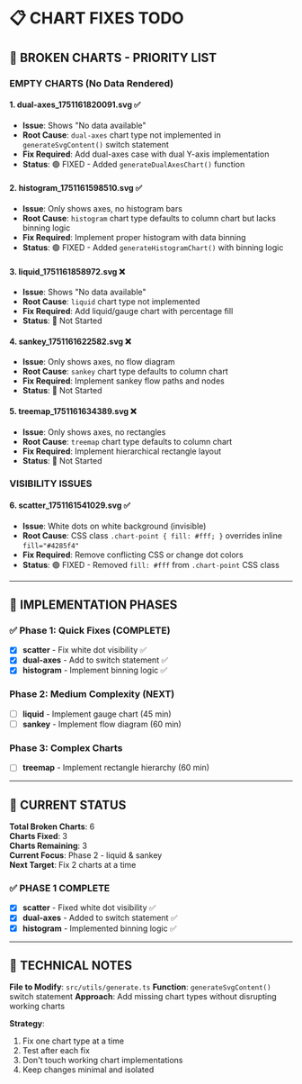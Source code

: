 # 📋 CHART FIXES TODO

## 🚨 BROKEN CHARTS - PRIORITY LIST

### **EMPTY CHARTS (No Data Rendered)**

#### 1. dual-axes_1751161820091.svg ✅

- **Issue**: Shows "No data available"
- **Root Cause**: `dual-axes` chart type not implemented in `generateSvgContent()` switch statement
- **Fix Required**: Add dual-axes case with dual Y-axis implementation
- **Status**: 🟢 FIXED - Added `generateDualAxesChart()` function

#### 2. histogram_1751161598510.svg ✅

- **Issue**: Only shows axes, no histogram bars
- **Root Cause**: `histogram` chart type defaults to column chart but lacks binning logic
- **Fix Required**: Implement proper histogram with data binning
- **Status**: 🟢 FIXED - Added `generateHistogramChart()` with binning logic

#### 3. liquid_1751161858972.svg ❌

- **Issue**: Shows "No data available"
- **Root Cause**: `liquid` chart type not implemented
- **Fix Required**: Add liquid/gauge chart with percentage fill
- **Status**: 🔴 Not Started

#### 4. sankey_1751161622582.svg ❌

- **Issue**: Only shows axes, no flow diagram
- **Root Cause**: `sankey` chart type defaults to column chart
- **Fix Required**: Implement sankey flow paths and nodes
- **Status**: 🔴 Not Started

#### 5. treemap_1751161634389.svg ❌

- **Issue**: Only shows axes, no rectangles
- **Root Cause**: `treemap` chart type defaults to column chart
- **Fix Required**: Implement hierarchical rectangle layout
- **Status**: 🔴 Not Started

### **VISIBILITY ISSUES**

#### 6. scatter_1751161541029.svg ✅

- **Issue**: White dots on white background (invisible)
- **Root Cause**: CSS class `.chart-point { fill: #fff; }` overrides inline `fill="#4285f4"`
- **Fix Required**: Remove conflicting CSS or change dot colors
- **Status**: 🟢 FIXED - Removed `fill: #fff` from `.chart-point` CSS class

---

## 🎯 IMPLEMENTATION PHASES

### **✅ Phase 1: Quick Fixes (COMPLETE)**

- [x] **scatter** - Fix white dot visibility ✅
- [x] **dual-axes** - Add to switch statement ✅
- [x] **histogram** - Implement binning logic ✅

### **Phase 2: Medium Complexity (NEXT)**

- [ ] **liquid** - Implement gauge chart (45 min)
- [ ] **sankey** - Implement flow diagram (60 min)

### **Phase 3: Complex Charts**

- [ ] **treemap** - Implement rectangle hierarchy (60 min)

---

## 📍 CURRENT STATUS

**Total Broken Charts**: 6  
**Charts Fixed**: 3  
**Charts Remaining**: 3  
**Current Focus**: Phase 2 - liquid & sankey  
**Next Target**: Fix 2 charts at a time  

### **✅ PHASE 1 COMPLETE**

- [x] **scatter** - Fixed white dot visibility ✅
- [x] **dual-axes** - Added to switch statement ✅  
- [x] **histogram** - Implemented binning logic ✅  

---

## 🔧 TECHNICAL NOTES

**File to Modify**: `src/utils/generate.ts`
**Function**: `generateSvgContent()` switch statement
**Approach**: Add missing chart types without disrupting working charts

**Strategy**:

1. Fix one chart type at a time
2. Test after each fix
3. Don't touch working chart implementations
4. Keep changes minimal and isolated
